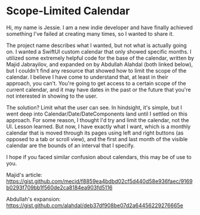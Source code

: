 #  Scope-Limited Calendar

Hi, my name is Jessie. I am a new indie developer and have finally achieved something I've failed at creating many times, so I wanted to share it. 

The project name describes what I wanted, but not what is actually going on. I wanted a SwiftUI custom calendar that only showed specific months. I utilized some extremely helpful code for the base of the calendar, written by Majid Jabrayilov, and expanded on by Abdullah Alahdal (both linked below), but I couldn't find any resource that showed how to limit the scope of the calendar. I believe I have come to understand that, at least in their approach, you can't. You're going to get access to a certain scope of the current calendar, and it may have dates in the past or the future that you're not interested in showing to the user. 

The solution? Limit what the user can see. In hindsight, it's simple, but I went deep into Calendar/Date/DateComponents land until I settled on this approach. For some reason, I thought I'd try and limit the calendar, not the UI. Lesson learned. But now, I have exactly what I want, which is a monthly calendar that is moved through its pages using left and right buttons (as opposed to a tab or scroll view), and the first and last month of the visible calendar are the bounds of an interval that I specify.

I hope if you faced similar confusion about calendars, this may be of use to you.

Majid's article: 
https://gist.github.com/mecid/f8859ea4bdbd02cf5d440d58e936faec/9169b0293f709bb1f560de2ca8184ea903fd5116

Abdullah's expansion:
https://gist.github.com/alahdal/deb37df908be07d2a64456229276665e
